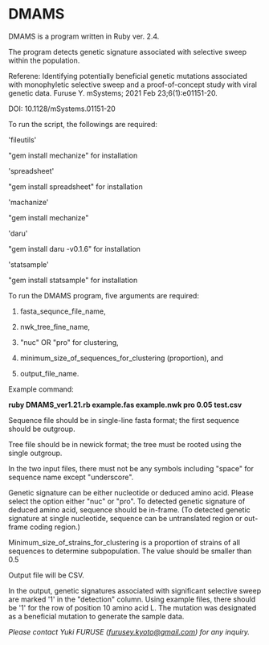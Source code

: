 # DMAMS

DMAMS is a program written in Ruby ver. 2.4.

The program detects genetic signature associated with selective sweep within the population.

Referene: Identifying potentially beneficial genetic mutations associated with monophyletic selective sweep and a proof-of-concept study with viral genetic data. Furuse Y. mSystems; 2021 Feb 23;6(1):e01151-20.

DOI: 10.1128/mSystems.01151-20



To run the script, the followings are required:

'fileutils'

   "gem install mechanize" for installation

'spreadsheet'

   "gem install spreadsheet" for installation

'machanize'

   "gem install mechanize"

'daru'

   "gem install daru -v0.1.6" for installation

'statsample'

   "gem install statsample" for installation


To run the DMAMS program, five arguments are required:

1) fasta_sequnce_file_name,

2) nwk_tree_fine_name,

3) "nuc" OR "pro" for clustering,

4) minimum_size_of_sequences_for_clustering (proportion), and

5) output_file_name.


Example command:

**ruby DMAMS_ver1.21.rb example.fas example.nwk pro 0.05 test.csv**


Sequence file should be in single-line fasta format; the first sequence should be outgroup.

Tree file should be in newick format; the tree must be rooted using the single outgroup.

In the two input files, there must not be any symbols including "space" for sequence name except "underscore".

Genetic signature can be either nucleotide or deduced amino acid. Please select the option either "nuc" or "pro". To detected genetic signature of deduced amino acid, sequence should be in-frame. (To detected genetic signature at single nucleotide, sequence can be untranslated region or out-frame coding region.)

Minimum_size_of_strains_for_clustering is a proportion of strains of all sequences to determine subpopulation. The value should be smaller than 0.5

Output file will be CSV.

In the output, genetic signatures associated with significant selective sweep are marked '1' in the "detection" column. Using example files, there should be '1' for the row of position 10 amino acid L. The mutation was designated as a beneficial mutation to generate the sample data.


*Please contact Yuki FURUSE (furusey.kyoto@gmail.com) for any inquiry.*
